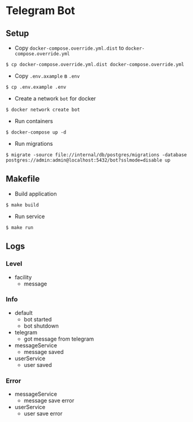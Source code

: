 # Telegram Bot

## Setup
* Copy `docker-compose.override.yml.dist` to `docker-compose.override.yml`
```
$ cp docker-compose.override.yml.dist docker-compose.override.yml
```
* Copy `.env.axample` в `.env`
```
$ cp .env.example .env
```
* Create a network `bot` for docker
```
$ docker network create bot
```
* Run containers
```
$ docker-compose up -d
```
* Run migrations
```
$ migrate -source file://internal/db/postgres/migrations -database postgres://admin:admin@localhost:5432/bot?sslmode=disable up
```
## Makefile
* Build application
```
$ make build
```
* Run service
```
$ make run
```

## Logs

### Level
* facility
  - message

### Info
* default
    - bot started
    - bot shutdown
* telegram
  - got message from telegram
* messageService
    - message saved
* userService
    - user saved
### Error
* messageService
  - message save error
* userService
  - user save error
